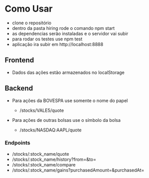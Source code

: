 # Como Usar
 - clone o repositório
 - dentro da pasta hiring rode o comando npm start
 - as dependencias serão instaladas e o servidor vai subir
 - para rodar os testes use npm test
 - aplicação ira subir em http://localhost:8888

## Frontend
- Dados das ações estão armazenados no localStorage

## Backend
-  Para ações da BOVESPA use somente o nome do papel
    - /stocks/VALE5/quote

- Para ações de outras bolsas use o símbolo da bolsa
    - /stocks/NASDAQ:AAPL/quote

### Endpoints
  - /stocks/:stock_name/quote
  - /stocks/:stock_name/history?from=<string>&to=<string>
  - /stocks/:stock_name/compare
  - /stocks/:stock_name/gains?purchasedAmount=<number>&purchasedAt=<string>

